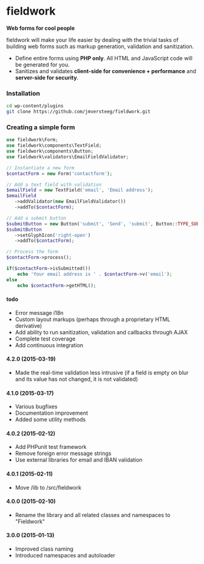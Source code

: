 fieldwork
===========
**Web forms for cool people**

fieldwork will make your life easier by dealing with the trivial tasks of building web forms such as markup generation, validation and sanitization.

 - Define entire forms using **PHP only**. All HTML and JavaScript code will be generated for you.
 - Sanitizes and validates **client-side for convenience + performance** and **server-side for security**.

### Installation

```bash
cd wp-content/plugins
git clone https://github.com/jmversteeg/fieldwork.git
```

### Creating a simple form

```php
use fieldwork\Form;
use fieldwork\components\TextField;
use fieldwork\components\Button;
use fieldwork\validators\EmailFieldValidator;

// Instantiate a new form
$contactForm = new Form('contactform');

// Add a text field with validation
$emailField = new TextField('email', 'Email address');
$emailField
   ->addValidator(new EmailFieldValidator())
   ->addTo($contactForm);

// Add a submit button
$submitButton = new Button('submit', 'Send', 'submit', Button::TYPE_SUBMIT);
$submitButton
   ->setGlyphIcon('right-open')
   ->addTo($contactForm);

// Process the form
$contactForm->process();

if($contactForm->isSubmitted())
    echo 'Your email address is ' . $contactForm->v('email');
else
    echo $contactForm->getHTML();
```

#### todo

 - Error message i18n
 - Custom layout markups (perhaps through a proprietary HTML derivative)
 - Add ability to run sanitization, validation and callbacks through AJAX
 - Complete test coverage
 - Add continuous integration
 
#### 4.2.0 (2015-03-19)
 - Made the real-time validation less intrusive (if a field is empty on blur and its value has not changed, it is not validated)
 
#### 4.1.0 (2015-03-17)
 - Various bugfixes
 - Documentation improvement
 - Added some utility methods

#### 4.0.2 (2015-02-12)
 - Add PHPunit test framework
 - Remove foreign error message strings
 - Use external libraries for email and IBAN validation

#### 4.0.1 (2015-02-11)
 - Move /lib to /src/fieldwork

#### 4.0.0 (2015-02-10)
 - Rename the library and all related classes and namespaces to "Fieldwork"

#### 3.0.0 (2015-01-13)

 - Improved class naming
 - Introduced namespaces and autoloader
